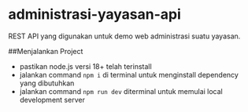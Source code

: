 # administrasi-yayasan-api
REST API yang digunakan untuk demo web administrasi suatu yayasan.

##Menjalankan Project
* pastikan node.js versi 18+ telah terinstall
* jalankan command `npm i` di terminal untuk menginstall dependency yang dibutuhkan
* jalankan command `npm run dev` diterminal untuk memulai local development server
